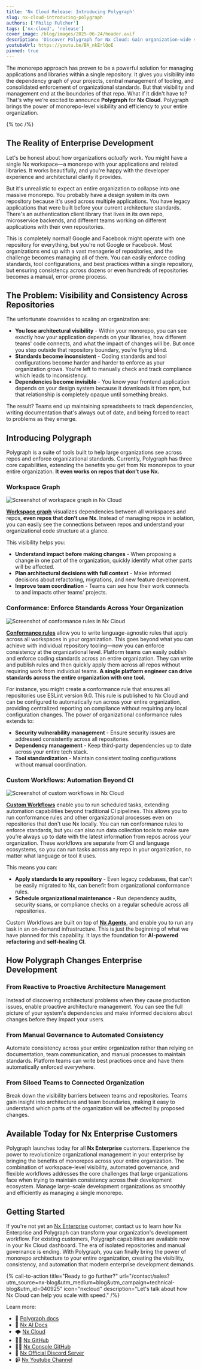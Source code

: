 ```yaml
---
title: 'Nx Cloud Release: Introducing Polygraph'
slug: nx-cloud-introducing-polygraph
authors: ['Philip Fulcher']
tags: ['nx-cloud', 'release']
cover_image: /blog/images/2025-06-24/header.avif
description: 'Discover Polygraph for Nx Cloud: Gain organization-wide visibility, enforce coding standards, and automate workflows across all your repositories, even those not using Nx. Learn how Polygraph empowers enterprise teams with proactive architecture management and automated consistency.'
youtubeUrl: https://youtu.be/BA_nkErlQoE
pinned: true
---
```


The monorepo approach has proven to be a powerful solution for managing applications and libraries within a single repository. It gives you visibility into the dependency graph of your projects, central management of tooling, and consolidated enforcement of organizational standards. But that visibility and management end at the boundaries of that repo. What if it didn't have to? That's why we’re excited to announce **Polygraph** for **Nx Cloud**. Polygraph brings the power of monorepo-level visibility and efficiency to your entire organization.

{% toc /%}

## The Reality of Enterprise Development

Let's be honest about how organizations _actually_ work. You might have a single Nx workspace—a monorepo with your applications and related libraries. It works beautifully, and you're happy with the developer experience and architectural clarity it provides.

But it's unrealistic to expect an entire organization to collapse into one massive monorepo. You probably have a design system in its own repository because it's used across multiple applications. You have legacy applications that were built before your current architecture standards. There's an authentication client library that lives in its own repo, microservice backends, and different teams working on different applications with their own repositories.

This is completely normal! Google and Facebook might operate with one repository for everything, but you're not Google or Facebook. Most organizations end up with a vast menagerie of repositories, and the challenge becomes managing all of them. You can easily enforce coding standards, tool configurations, and best practices within a single repository, but ensuring consistency across dozens or even hundreds of repositories becomes a manual, error-prone process.

## The Problem: Visibility and Consistency Across Repositories

The unfortunate downsides to scaling an organization are:

- **You lose architectural visibility** - Within your monorepo, you can see exactly how your application depends on your libraries, how different teams' code connects, and what the impact of changes will be. But once you step outside that repository boundary, you're flying blind.
- **Standards become inconsistent** - Coding standards and tool configurations become harder and harder to enforce as your organization grows. You're left to manually check and track compliance which leads to inconsistency.
- **Dependencies become invisible** - You know your frontend application depends on your design system because it downloads it from npm, but that relationship is completely opaque until something breaks.

The result? Teams end up maintaining spreadsheets to track dependencies, writing documentation that's always out of date, and being forced to react to problems as they emerge.

## Introducing Polygraph

Polygraph is a suite of tools built to help large organizations see across repos and enforce organizational standards. Currently, Polygraph has three core capabilities, extending the benefits you get from Nx monorepos to your entire organization. **It even works on repos that don’t use Nx.**

### Workspace Graph

![Screenshot of workspace graph in Nx Cloud](/blog/images/2025-06-24/workspace-graph.avif)

[**Workspace graph**](/ci/recipes/enterprise/polygraph#workspace-graph) visualizes dependencies between all workspaces and repos, **even repos that don’t use Nx**. Instead of managing repos in isolation, you can easily see the connections between repos and understand your organizational code structure at a glance.

This visibility helps you:

- **Understand impact before making changes** - When proposing a change in one part of the organization, quickly identify what other parts will be affected.
- **Plan architectural decisions with full context** - Make informed decisions about refactoring, migrations, and new feature development.
- **Improve team coordination** - Teams can see how their work connects to and impacts other teams' projects.

### Conformance: Enforce Standards Across Your Organization

![Screenshot of conformance rules in Nx Cloud](/blog/images/2025-06-24/conformance-rule-results-table.avif)

[**Conformance rules**](/ci/recipes/enterprise/polygraph#conformance) allow you to write language-agnostic rules that apply across all workspaces in your organization. This goes beyond what you can achieve with individual repository tooling—now you can enforce consistency at the organizational level.
Platform teams can easily publish and enforce coding standards across an entire organization. They can write and publish rules and then quickly apply them across all repos without requiring work from individual teams. **A single platform engineer can drive standards across the entire organization with one tool.**

For instance, you might create a conformance rule that ensures all repositories use ESLint version 9.0. This rule is published to Nx Cloud and can be configured to automatically run across your entire organization, providing centralized reporting on compliance without requiring any local configuration changes.
The power of organizational conformance rules extends to:

- **Security vulnerability management** - Ensure security issues are addressed consistently across all repositories.
- **Dependency management** - Keep third-party dependencies up to date across your entire tech stack.
- **Tool standardization** - Maintain consistent tooling configurations without manual coordination.

### Custom Workflows: Automation Beyond CI

![Screenshot of custom workflows in Nx Cloud](/blog/images/2025-06-24/custom-workflow-repeating-workflows.avif)

[**Custom Workflows**](/ci/recipes/enterprise/polygraph#custom-workflows) enable you to run scheduled tasks, extending automation capabilities beyond traditional CI pipelines. This allows you to run conformance rules and other organizational processes even on repositories that don't use Nx locally. You can run conformance rules to enforce standards, but you can also run data collection tools to make sure you’re always up to date with the latest information from repos across your organization. These workflows are separate from CI and language ecosystems, so you can run tasks across any repo in your organization, no matter what language or tool it uses.

This means you can:

- **Apply standards to any repository** - Even legacy codebases, that can't be easily migrated to Nx, can benefit from organizational conformance rules.
- **Schedule organizational maintenance** - Run dependency audits, security scans, or compliance checks on a regular schedule across all repositories.

Custom Workflows are built on top of [**Nx Agents**](/ci/features/distribute-task-execution), and enable you to run any task in an on-demand infrastructure. This is just the beginning of what we have planned for this capability. It lays the foundation for **AI-powered refactoring** and **self-healing CI**.

## How Polygraph Changes Enterprise Development

### From Reactive to Proactive Architecture Management

Instead of discovering architectural problems when they cause production issues, enable proactive architecture management. You can see the full picture of your system's dependencies and make informed decisions about changes before they impact your users.

### From Manual Governance to Automated Consistency

Automate consistency across your entire organization rather than relying on documentation, team communication, and manual processes to maintain standards. Platform teams can write best practices once and have them automatically enforced everywhere.

### From Siloed Teams to Connected Organization

Break down the visibility barriers between teams and repositories. Teams gain insight into architecture and team boundaries, making it easy to understand which parts of the organization will be affected by proposed changes.

## Available Today for Nx Enterprise Customers

Polygraph launches today for all **Nx Enterprise** customers. Experience the power to revolutionize organizational management in your enterprise by bringing the benefits of monorepos across your entire organization. The combination of workspace-level visibility, automated governance, and flexible workflows addresses the core challenges that large organizations face when trying to maintain consistency across their development ecosystem. Manage large-scale development organizations as smoothly and efficiently as managing a single monorepo.

## Getting Started

If you're not yet an [Nx Enterprise](/enterprise) customer, contact us to learn how Nx Enterprise and Polygraph can transform your organization's development workflow. For existing customers, Polygraph capabilities are available now in your Nx Cloud dashboard.
The era of isolated repositories and manual governance is ending. With Polygraph, you can finally bring the power of monorepo architecture to your entire organization, creating the visibility, consistency, and automation that modern enterprise development demands.

{% call-to-action title="Ready to go further?" url="/contact/sales?utm_source=nx-blog&utm_medium=blog&utm_campaign=technical-blog&utm_id=040925" icon="nxcloud" description="Let's talk about how Nx Cloud can help you scale with speed." /%}

Learn more:

- 📄 [Polygraph docs](/ci/recipes/enterprise/polygraph)
- 🧠 [Nx AI Docs](/features/enhance-ai)
- 🌩️ [Nx Cloud](/nx-cloud)
- 👩‍💻 [Nx GitHub](https://github.com/nrwl/nx)
- 👩‍💻 [Nx Console GitHub](https://github.com/nrwl/nx-console)
- 💬 [Nx Official Discord Server](https://go.nx.dev/community)
- 📹 [Nx Youtube Channel](https://www.youtube.com/@nxdevtools)
